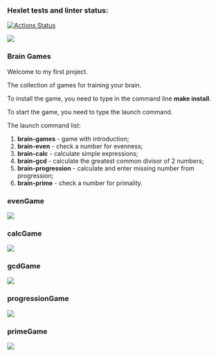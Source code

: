 ### Hexlet tests and linter status:
[![Actions Status](https://github.com/VitalGa/frontend-project-44/workflows/hexlet-check/badge.svg)](https://github.com/VitalGa/frontend-project-44/actions)

<a href="https://codeclimate.com/github/VitalGa/frontend-project-44/maintainability"><img src="https://api.codeclimate.com/v1/badges/4f764247cec2f6b8c3d3/maintainability" /></a>

<h3>Brain Games</h3>

Welcome to my first project. 

The collection of games for training your brain.

To install the game, you need to type in the command line <b>make install</b>. 

To start the game, you need to type the launch command.


The launch command list:
1. **brain-games** - game with introduction;
2. **brain-even** - check a number for evenness; 
3. **brain-calc** - calculate simple expressions;
4. **brain-gcd** - calculate the greatest common divisor of 2 numbers;
5. **brain-progression** - calculate and enter missing number from progression;
6. **brain-prime** - check a number for primality.

<h3>evenGame</h3>

<a href="https://asciinema.org/a/551425" target="_blank"><img src="https://asciinema.org/a/551425.svg" /></a>

<h3>calcGame</h3>

<a href="https://asciinema.org/a/551884" target="_blank"><img src="https://asciinema.org/a/551884.svg" /></a>

<h3>gcdGame</h3>

<a href="https://asciinema.org/a/552106" target="_blank"><img src="https://asciinema.org/a/552106.svg" /></a>

<h3>progressionGame</h3>

<a href="https://asciinema.org/a/552545" target="_blank"><img src="https://asciinema.org/a/552545.svg" /></a>

<h3>primeGame</h3>

<a href="https://asciinema.org/a/552933" target="_blank"><img src="https://asciinema.org/a/552933.svg" /></a>
